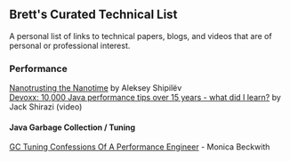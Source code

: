 ## Brett's Curated Technical List
A personal list of links to technical papers, blogs, and videos that are of personal or professional interest.

### Performance
[Nanotrusting the Nanotime](https://shipilev.net/blog/2014/nanotrusting-nanotime/) by Aleksey Shipilёv <br>
[Devoxx: 10,000 Java performance tips over 15 years - what did I learn?](https://youtu.be/OYpTn0nWKR4) by Jack Shirazi (video)

#### Java Garbage Collection / Tuning
[GC Tuning Confessions Of A Performance Engineer](https://youtu.be/Qli_Jttro6Y) - Monica Beckwith
